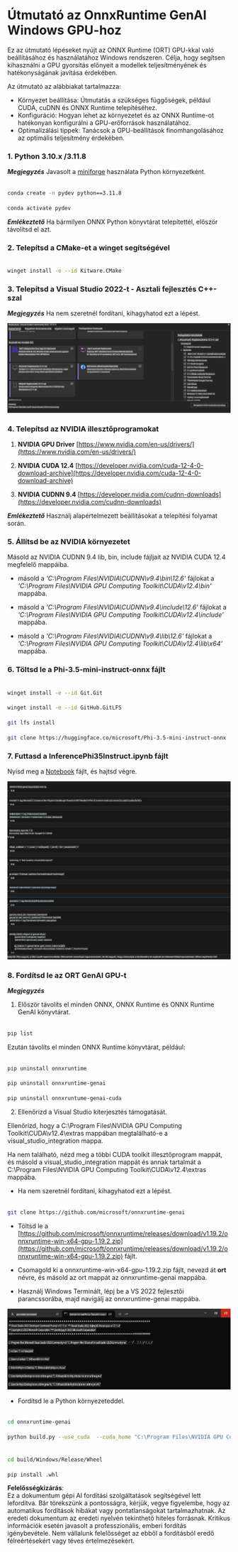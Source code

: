 # **Útmutató az OnnxRuntime GenAI Windows GPU-hoz**

Ez az útmutató lépéseket nyújt az ONNX Runtime (ORT) GPU-kkal való beállításához és használatához Windows rendszeren. Célja, hogy segítsen kihasználni a GPU gyorsítás előnyeit a modellek teljesítményének és hatékonyságának javítása érdekében.

Az útmutató az alábbiakat tartalmazza:

- Környezet beállítása: Útmutatás a szükséges függőségek, például CUDA, cuDNN és ONNX Runtime telepítéséhez.
- Konfiguráció: Hogyan lehet az környezetet és az ONNX Runtime-ot hatékonyan konfigurálni a GPU-erőforrások használatához.
- Optimalizálási tippek: Tanácsok a GPU-beállítások finomhangolásához az optimális teljesítmény érdekében.

### **1. Python 3.10.x /3.11.8**

   ***Megjegyzés*** Javasolt a [miniforge](https://github.com/conda-forge/miniforge/releases/latest/download/Miniforge3-Windows-x86_64.exe) használata Python környezetként.

   ```bash

   conda create -n pydev python==3.11.8

   conda activate pydev

   ```

   ***Emlékeztető*** Ha bármilyen ONNX Python könyvtárat telepítettél, először távolítsd el azt.

### **2. Telepítsd a CMake-et a winget segítségével**

   ```bash

   winget install -e --id Kitware.CMake

   ```

### **3. Telepítsd a Visual Studio 2022-t - Asztali fejlesztés C++-szal**

   ***Megjegyzés*** Ha nem szeretnél fordítani, kihagyhatod ezt a lépést.

![CPP](../../../../../../translated_images/01.8964c1fa47e00dc36af710b967e72dd2f8a2be498e49c8d4c65c11ba105dedf8.hu.png)

### **4. Telepítsd az NVIDIA illesztőprogramokat**

1. **NVIDIA GPU Driver**  [https://www.nvidia.com/en-us/drivers/](https://www.nvidia.com/en-us/drivers/)

2. **NVIDIA CUDA 12.4** [https://developer.nvidia.com/cuda-12-4-0-download-archive](https://developer.nvidia.com/cuda-12-4-0-download-archive)

3. **NVIDIA CUDNN 9.4**  [https://developer.nvidia.com/cudnn-downloads](https://developer.nvidia.com/cudnn-downloads)

***Emlékeztető*** Használj alapértelmezett beállításokat a telepítési folyamat során.

### **5. Állítsd be az NVIDIA környezetet**

Másold az NVIDIA CUDNN 9.4 lib, bin, include fájljait az NVIDIA CUDA 12.4 megfelelő mappáiba.

- másold a *'C:\Program Files\NVIDIA\CUDNN\v9.4\bin\12.6'* fájlokat a *'C:\Program Files\NVIDIA GPU Computing Toolkit\CUDA\v12.4\bin'* mappába.

- másold a *'C:\Program Files\NVIDIA\CUDNN\v9.4\include\12.6'* fájlokat a *'C:\Program Files\NVIDIA GPU Computing Toolkit\CUDA\v12.4\include'* mappába.

- másold a *'C:\Program Files\NVIDIA\CUDNN\v9.4\lib\12.6'* fájlokat a *'C:\Program Files\NVIDIA GPU Computing Toolkit\CUDA\v12.4\lib\x64'* mappába.

### **6. Töltsd le a Phi-3.5-mini-instruct-onnx fájlt**

   ```bash

   winget install -e --id Git.Git

   winget install -e --id GitHub.GitLFS

   git lfs install

   git clone https://huggingface.co/microsoft/Phi-3.5-mini-instruct-onnx

   ```

### **7. Futtasd a InferencePhi35Instruct.ipynb fájlt**

   Nyisd meg a [Notebook](../../../../../../code/09.UpdateSamples/Aug/ortgpu-phi35-instruct.ipynb) fájlt, és hajtsd végre.

![RESULT](../../../../../../translated_images/02.be96d16e7b1007f1f3941f65561553e62ccbd49c962f3d4a9154b8326c033ec1.hu.png)

### **8. Fordítsd le az ORT GenAI GPU-t**

   ***Megjegyzés*** 
   
   1. Először távolíts el minden ONNX, ONNX Runtime és ONNX Runtime GenAI könyvtárat.

   ```bash

   pip list 
   
   ```

   Ezután távolíts el minden ONNX Runtime könyvtárat, például:

   ```bash

   pip uninstall onnxruntime

   pip uninstall onnxruntime-genai

   pip uninstall onnxruntume-genai-cuda
   
   ```

   2. Ellenőrizd a Visual Studio kiterjesztés támogatását.

   Ellenőrizd, hogy a C:\Program Files\NVIDIA GPU Computing Toolkit\CUDA\v12.4\extras mappában megtalálható-e a visual_studio_integration mappa. 
   
   Ha nem található, nézd meg a többi CUDA toolkit illesztőprogram mappát, és másold a visual_studio_integration mappát és annak tartalmát a C:\Program Files\NVIDIA GPU Computing Toolkit\CUDA\v12.4\extras mappába.

   - Ha nem szeretnél fordítani, kihagyhatod ezt a lépést.

   ```bash

   git clone https://github.com/microsoft/onnxruntime-genai

   ```

   - Töltsd le a [https://github.com/microsoft/onnxruntime/releases/download/v1.19.2/onnxruntime-win-x64-gpu-1.19.2.zip](https://github.com/microsoft/onnxruntime/releases/download/v1.19.2/onnxruntime-win-x64-gpu-1.19.2.zip) fájlt.

   - Csomagold ki a onnxruntime-win-x64-gpu-1.19.2.zip fájlt, nevezd át **ort** névre, és másold az ort mappát az onnxruntime-genai mappába.

   - Használj Windows Terminált, lépj be a VS 2022 fejlesztői parancssorába, majd navigálj az onnxruntime-genai mappába.

![RESULT](../../../../../../translated_images/03.53bb08e3bde53edd1735c5546fb32b9b0bdba93d8241c5e6e3196d8bc01adbd7.hu.png)

   - Fordítsd le a Python környezeteddel.

   ```bash

   cd onnxruntime-genai

   python build.py --use_cuda  --cuda_home "C:\Program Files\NVIDIA GPU Computing Toolkit\CUDA\v12.4" --config Release
 

   cd build/Windows/Release/Wheel

   pip install .whl

   ```

**Felelősségkizárás**:  
Ez a dokumentum gépi AI fordítási szolgáltatások segítségével lett lefordítva. Bár törekszünk a pontosságra, kérjük, vegye figyelembe, hogy az automatikus fordítások hibákat vagy pontatlanságokat tartalmazhatnak. Az eredeti dokumentum az eredeti nyelvén tekinthető hiteles forrásnak. Kritikus információk esetén javasolt a professzionális, emberi fordítás igénybevétele. Nem vállalunk felelősséget az ebből a fordításból eredő félreértésekért vagy téves értelmezésekért.
